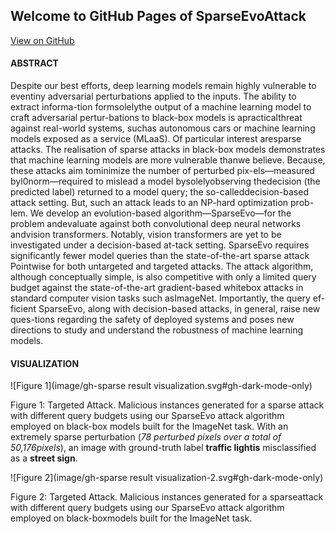 ## Welcome to GitHub Pages of SparseEvoAttack

[View on GitHub](https://github.com/SparseEvoAttack/SparseEvoAttack.github.io/blob/main/index.md) 

#### ABSTRACT

Despite our best efforts, deep learning models remain highly vulnerable to eventiny adversarial perturbations applied to the inputs. The ability to extract informa-tion formsolelythe output of a machine learning model to craft adversarial pertur-bations to black-box models is apracticalthreat against real-world systems, suchas autonomous cars or machine learning models exposed as a service (MLaaS). Of particular interest aresparse attacks. The realisation of sparse attacks in black-box models demonstrates that machine learning models are more vulnerable thanwe believe.  Because, these attacks aim tominimize the number of perturbed pix-els—measured byl0norm—required to mislead a model bysolelyobserving thedecision (the predicted label) returned to a model query; the so-calleddecision-based attack setting.  But, such an attack leads to an NP-hard optimization prob-lem. We develop an evolution-based algorithm—SparseEvo—for the problem andevaluate against both convolutional deep neural networks andvision transformers. Notably, vision transformers are yet to be investigated under a decision-based at-tack setting. SparseEvo requires significantly fewer model queries than the state-of-the-art sparse attack Pointwise for both untargeted and targeted attacks.  The attack algorithm, although conceptually simple, is also competitive with only a limited query budget against the state-of-the-art gradient-based whitebox attacks in standard computer vision tasks such asImageNet. Importantly, the query ef-ficient SparseEvo, along with decision-based attacks, in general, raise new ques-tions regarding the safety of deployed systems and poses new directions to study and understand the robustness of machine learning models.

#### VISUALIZATION

![Figure 1](image/gh-sparse result visualization.svg#gh-dark-mode-only)

Figure  1:   Targeted  Attack. Malicious  instances  generated  for  a  sparse  attack  with  different query budgets using our SparseEvo attack algorithm employed on black-box models built for the ImageNet task. With an extremely sparse perturbation (_78 perturbed pixels over a total of 50,176pixels_), an image with ground-truth label **traffic lightis** misclassified as a **street sign**.

![Figure 2](image/gh-sparse result visualization-2.svg#gh-dark-mode-only)

Figure 2: Targeted Attack. Malicious instances generated for a sparseattack with different query budgets using our SparseEvo attack algorithm employed on black-boxmodels built for the ImageNet task.
